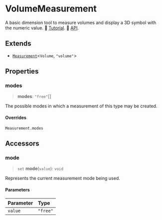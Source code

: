 # VolumeMeasurement

A basic dimension tool to measure volumes and display a 3D symbol with the numeric value. 📕 [Tutorial](https://docs.thatopen.com/Tutorials/Components/Front/VolumeMeasurement). 📘 [API](https://docs.thatopen.com/api/@thatopen/components-front/classes/VolumeMeasurement).

## Extends

- [`Measurement`](Measurement.md)\<`Volume`, `"volume"`\>

## Properties

### modes

> **modes**: `"free"`[]

The possible modes in which a measurement of this type may be created.

#### Overrides

`Measurement.modes`

## Accessors

### mode

> `set` **mode**(`value`): `void`

Represents the current measurement mode being used.

#### Parameters

| Parameter | Type |
| :------ | :------ |
| `value` | `"free"` |
